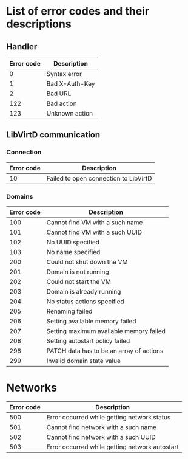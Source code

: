 # List of error codes and their descriptions
## Handler
| Error code | Description |
| ---------- | ----------- |
| 0          | Syntax error |
| 1          | Bad X-Auth-Key |
| 2          | Bad URL |
| 122        | Bad action |
| 123        | Unknown action |

## LibVirtD communication
### Connection 
| Error code | Description |
| ---------- | ----------- |
| 10         | Failed to open connection to LibVirtD |

### Domains
| Error code | Description |
| ---------- | ----------- |
| 100        | Cannot find VM with a such name |
| 101        | Cannot find VM with a such UUID |
| 102        | No UUID specified |
| 103        | No name specified |
| 200        | Could not shut down the VM |
| 201        | Domain is not running |
| 202        | Could not start the VM |
| 203        | Domain is already running |
| 204        | No status actions specified |
| 205        | Renaming failed |
| 206        | Setting available memory failed |
| 207        | Setting maximum available memory failed |
| 208        | Setting autostart policy failed |
| 298        | PATCH data has to be an array of actions |
| 299        | Invalid domain state value |

# Networks

| Error code | Description |
| ---------- | ----------- |
| 500        | Error occurred while getting network status |
| 501        | Cannot find network with a such name |
| 502        | Cannot find network with a such UUID |
| 503        | Error occurred while getting network autostart |
